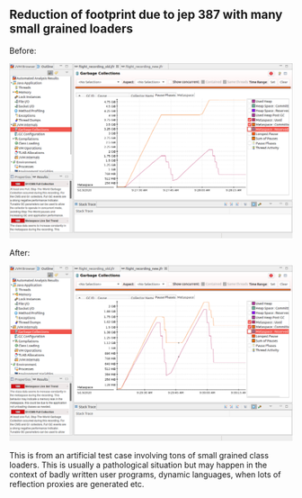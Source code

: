## Reduction of footprint due to jep 387 with many small grained loaders

Before:

![Before](./old.png "Before")

After:

![After](./new.png "After")

This is from an artificial test case involving tons of small grained class loaders. This is usually a pathological situation but may happen in the context of badly written user programs, dynamic languages, when lots of reflection proxies are generated etc.



